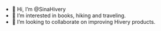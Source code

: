 - 👋 Hi, I’m @SinaHivery
- 👀 I’m interested in books, hiking and traveling.
- 💞️ I’m looking to collaborate on improving Hivery products.

<!---
SinaHivery/SinaHivery is a ✨ special ✨ repository because its `README.md` (this file) appears on your GitHub profile.
You can click the Preview link to take a look at your changes.
--->
